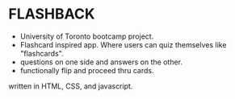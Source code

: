 # FLASHBACK

* University of Toronto bootcamp project.
* Flashcard inspired app. Where users can quiz themselves like "flashcards".
* questions on one side and answers on the other.
* functionally flip and proceed thru cards.

written in HTML, CSS, and javascript.
